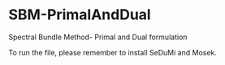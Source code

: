 # SBM-PrimalAndDual
Spectral Bundle Method- Primal and Dual formulation


To run the file, please remember to install SeDuMi and Mosek.
